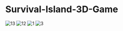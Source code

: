 # Survival-Island-3D-Game

![13](https://github.com/user-attachments/assets/227afaa1-c540-40cb-8c85-08b912a42341)
![12](https://github.com/user-attachments/assets/5fb4b261-a973-49e9-8b3d-6077aa9f4ef1)
![1](https://github.com/user-attachments/assets/3d657da4-81ea-492b-9dc2-369755641a24)
![3](https://github.com/user-attachments/assets/81adaf9f-18ca-4e5d-a1da-28da995e373b)
